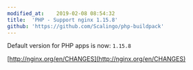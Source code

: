 ```yaml
---
modified_at:	2019-02-08 08:54:32
title:	'PHP - Support nginx 1.15.8'
github: 'https://github.com/Scalingo/php-buildpack'
---
```


Default version for PHP apps is now: `1.15.8`

[http://nginx.org/en/CHANGES](http://nginx.org/en/CHANGES)
